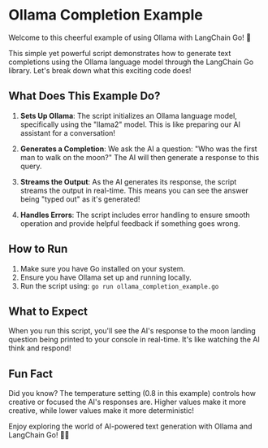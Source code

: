# Ollama Completion Example

Welcome to this cheerful example of using Ollama with LangChain Go! 🎉

This simple yet powerful script demonstrates how to generate text completions using the Ollama language model through the LangChain Go library. Let's break down what this exciting code does!

## What Does This Example Do?

1. **Sets Up Ollama**: 
   The script initializes an Ollama language model, specifically using the "llama2" model. This is like preparing our AI assistant for a conversation!

2. **Generates a Completion**:
   We ask the AI a question: "Who was the first man to walk on the moon?" The AI will then generate a response to this query.

3. **Streams the Output**:
   As the AI generates its response, the script streams the output in real-time. This means you can see the answer being "typed out" as it's generated!

4. **Handles Errors**:
   The script includes error handling to ensure smooth operation and provide helpful feedback if something goes wrong.

## How to Run

1. Make sure you have Go installed on your system.
2. Ensure you have Ollama set up and running locally.
3. Run the script using: `go run ollama_completion_example.go`

## What to Expect

When you run this script, you'll see the AI's response to the moon landing question being printed to your console in real-time. It's like watching the AI think and respond!

## Fun Fact

Did you know? The temperature setting (0.8 in this example) controls how creative or focused the AI's responses are. Higher values make it more creative, while lower values make it more deterministic!

Enjoy exploring the world of AI-powered text generation with Ollama and LangChain Go! 🚀🌙